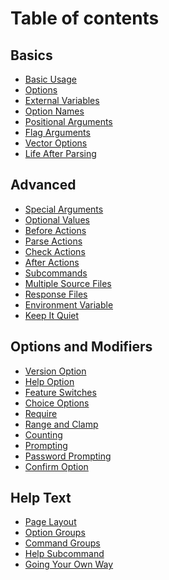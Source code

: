 <!--
Copyright Glen Knowles 2019.
Distributed under the Boost Software License, Version 1.0.
-->

# Table of contents

## Basics
* [Basic Usage](basics/basic-usage.md)
* [Options](basics/options.md)
* [External Variables](basics/external-variables.md)
* [Option Names](basics/option-names.md)
* [Positional Arguments](basics/positional-arguments.md)
* [Flag Arguments](basics/flag-arguments.md)
* [Vector Options](basics/vector-options.md)
* [Life After Parsing](basics/life-after-parsing.md)

## Advanced
* [Special Arguments](advanced/special-arguments.md)
* [Optional Values](advanced/optional-values.md)
* [Before Actions](advanced/before-actions.md)
* [Parse Actions](advanced/parse-actions.md)
* [Check Actions](advanced/check-actions.md)
* [After Actions](advanced/after-actions.md)
* [Subcommands](advanced/subcommands.md)
* [Multiple Source Files](advanced/multiple-source-files.md)
* [Response Files](advanced/response-files.md)
* [Environment Variable](advanced/environment-variable.md)
* [Keep It Quiet](advanced/keep-it-quiet.md)

## Options and Modifiers
* [Version Option](options-and-modifiers/version-option.md)
* [Help Option](options-and-modifiers/help-option.md)
* [Feature Switches](options-and-modifiers/feature-switches.md)
* [Choice Options](options-and-modifiers/choice-options.md)
* [Require](options-and-modifiers/require.md)
* [Range and Clamp](options-and-modifiers/range-and-clamp.md)
* [Counting](options-and-modifiers/counting.md)
* [Prompting](options-and-modifiers/prompting.md)
* [Password Prompting](options-and-modifiers/password-prompting.md)
* [Confirm Option](options-and-modifiers/confirm-option.md)

## Help Text
* [Page Layout](help-text/page-layout.md)
* [Option Groups](help-text/option-groups.md)
* [Command Groups](help-text/command-groups.md)
* [Help Subcommand](help-text/help-subcommand.md)
* [Going Your Own Way](help-text/going-your-own-way.md)
